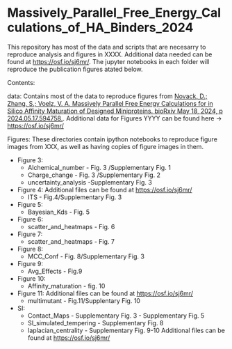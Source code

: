 # Massively_Parallel_Free_Energy_Calculations_of_HA_Binders_2024
This repository has most of the data and scripts that are necesarry to reproduce analysis and figures in XXXX. Additional data needed can be found at https://osf.io/sj6mr/. The jupyter notebooks in each folder will reproduce the publication figures atated below.

Contents:

data: Contains most of the data to reproduce figures from [Novack, D.; Zhang, S.; Voelz, V. A. Massively Parallel Free Energy Calculations for in Silico Affinity Maturation of Designed Miniproteins. bioRxiv May 18, 2024, p 2024.05.17.594758.](https://doi.org/10.1101/2024.05.17.594758). Additional data for Figures YYYY can be found here -> https://osf.io/sj6mr/

Figures: These directories contain ipython notebooks to reproduce figure images from XXX, as well as having copies of figure images in them.
  * Figure 3:
       * Alchemical_number - Fig. 3 /Supplementary Fig. 1 
       * Charge_change - Fig. 3 /Supplementary Fig. 2 
       * uncertainty_analysis -Supplementary Fig. 3 
   * Figure 4: Additional files can be found at https://osf.io/sj6mr/
       * ITS - Fig.4/Supplementary Fig. 3
   * Figure 5:
       * Bayesian_Kds - Fig. 5
   * Figure 6:
       * scatter_and_heatmaps - Fig. 6
   * Figure 7:
       * scatter_and_heatmaps - Fig. 7
   * Figure 8:
       * MCC_Conf - Fig. 8/Supplementary Fig. 3
   * Figure 9:
       * Avg_Effects - Fig.9
   * Figure 10:
       *  Affinity_maturation - fig. 10
   * Figure 11: Additional files can be found at https://osf.io/sj6mr/
       * multimutant - Fig.11/Supplentary Fig. 10  
   * SI:
       * Contact_Maps - Supplementary Fig. 3 - Supplementary Fig. 5
       * SI_simulated_tempering - Supplementary Fig. 8
       * laplacian_centrality - Supplementary Fig. 9-10 Additional files can be found at https://osf.io/sj6mr/

